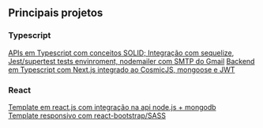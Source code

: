 ## Principais projetos

### Typescript

<a href="https://github.com/gabtonete/solid-typescript">APIs em Typescript com conceitos SOLID; Integração com sequelize, Jest/supertest tests envinroment, nodemailer com SMTP do Gmail</a>
<a href="https://github.com/gabtonete/backend-devagram-next-ts">Backend em Typescript com Next.js integrado ao CosmicJS, mongoose e JWT</a>

### React

<a href="https://github.com/gabtonete/frontend-task-reactjs">Template em react.js com integração na api node.js + mongodb</a>
<br>
<a href="https://github.com/gabtonete/frontend-template-reactjs">Template responsivo com react-bootstrap/SASS</a>

